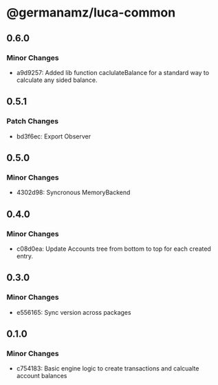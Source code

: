 # @germanamz/luca-common

## 0.6.0

### Minor Changes

- a9d9257: Added lib function caclulateBalance for a standard way to calculate any sided balance.

## 0.5.1

### Patch Changes

- bd3f6ec: Export Observer

## 0.5.0

### Minor Changes

- 4302d98: Syncronous MemoryBackend

## 0.4.0

### Minor Changes

- c08d0ea: Update Accounts tree from bottom to top for each created entry.

## 0.3.0

### Minor Changes

- e556165: Sync version across packages

## 0.1.0

### Minor Changes

- c754183: Basic engine logic to create transactions and calcualte account balances
